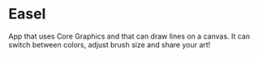 # Easel

App that uses Core Graphics and that can draw lines on a canvas.
It can switch between colors, adjust brush size and share your art!
